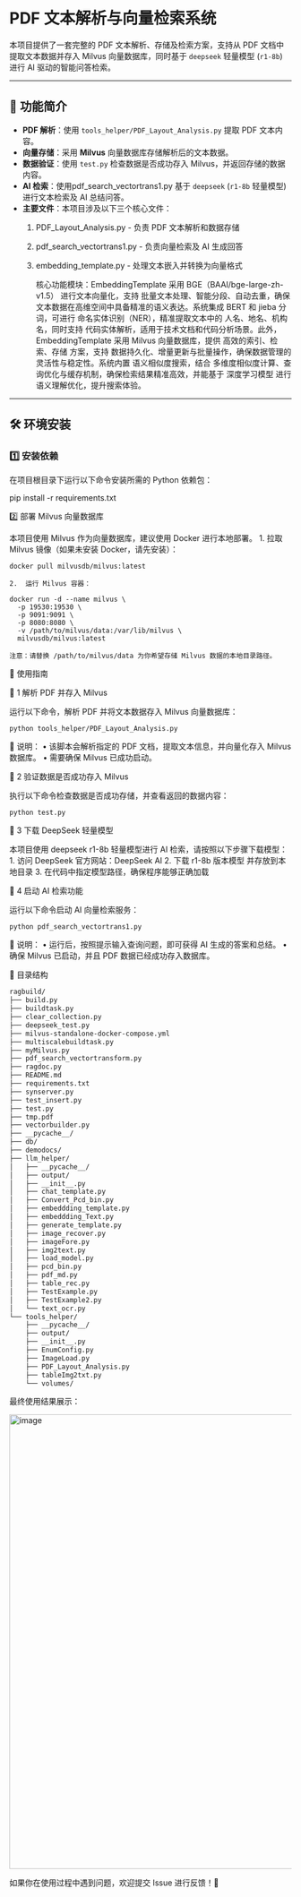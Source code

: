 # PDF 文本解析与向量检索系统

本项目提供了一套完整的 PDF 文本解析、存储及检索方案，支持从 PDF 文档中提取文本数据并存入 Milvus 向量数据库，同时基于 `deepseek` 轻量模型 (`r1-8b`) 进行 AI 驱动的智能问答检索。

---

## 🚀 功能简介

- **PDF 解析**：使用 `tools_helper/PDF_Layout_Analysis.py` 提取 PDF 文本内容。
- **向量存储**：采用 **Milvus** 向量数据库存储解析后的文本数据。
- **数据验证**：使用 `test.py` 检查数据是否成功存入 Milvus，并返回存储的数据内容。
- **AI 检索**：使用pdf_search_vectortrans1.py 基于 `deepseek` (`r1-8b` 轻量模型) 进行文本检索及 AI 总结问答。
- **主要文件**：本项目涉及以下三个核心文件：
	1.	PDF_Layout_Analysis.py - 负责 PDF 文本解析和数据存储
	2.	pdf_search_vectortrans1.py - 负责向量检索及 AI 生成回答
	3.	embedding_template.py - 处理文本嵌入并转换为向量格式
  
          核心功能模块：EmbeddingTemplate 采用 BGE（BAAI/bge-large-zh-v1.5） 进行文本向量化，支持 批量文本处理、智能分段、自动去重，确保文本数据在高维空间中具备精准的语义表达。系统集成 BERT 和 jieba 分词，可进行 命名实体识别（NER），精准提取文本中的 人名、地名、机构名，同时支持 代码实体解析，适用于技术文档和代码分析场景。此外，EmbeddingTemplate 采用 Milvus 向量数据库，提供 高效的索引、检索、存储 方案，支持 数据持久化、增量更新与批量操作，确保数据管理的灵活性与稳定性。系统内置 语义相似度搜索，结合 多维度相似度计算、查询优化与缓存机制，确保检索结果精准高效，并能基于 深度学习模型 进行语义理解优化，提升搜索体验。

---

## 🛠 环境安装

### 1️⃣ 安装依赖

在项目根目录下运行以下命令安装所需的 Python 依赖包：

pip install -r requirements.txt

2️⃣ 部署 Milvus 向量数据库

本项目使用 Milvus 作为向量数据库，建议使用 Docker 进行本地部署。
	1.	拉取 Milvus 镜像（如果未安装 Docker，请先安装）：
```
docker pull milvusdb/milvus:latest
```
	2.	运行 Milvus 容器：
```
docker run -d --name milvus \
  -p 19530:19530 \
  -p 9091:9091 \
  -p 8080:8080 \
  -v /path/to/milvus/data:/var/lib/milvus \
  milvusdb/milvus:latest

注意：请替换 /path/to/milvus/data 为你希望存储 Milvus 数据的本地目录路径。
```
📌 使用指南

🔖 1 解析 PDF 并存入 Milvus

运行以下命令，解析 PDF 并将文本数据存入 Milvus 向量数据库：
```
python tools_helper/PDF_Layout_Analysis.py
```
📌 说明：
	•	该脚本会解析指定的 PDF 文档，提取文本信息，并向量化存入 Milvus 数据库。
	•	需要确保 Milvus 已成功启动。

🔖 2 验证数据是否成功存入 Milvus

执行以下命令检查数据是否成功存储，并查看返回的数据内容：
```
python test.py
```
🔖 3 下载 DeepSeek 轻量模型

本项目使用 deepseek r1-8b 轻量模型进行 AI 检索，请按照以下步骤下载模型：
	1.	访问 DeepSeek 官方网站：DeepSeek AI
	2.	下载 r1-8b 版本模型 并存放到本地目录
	3.	在代码中指定模型路径，确保程序能够正确加载

🔖 4 启动 AI 检索功能

运行以下命令启动 AI 向量检索服务：
```
python pdf_search_vectortrans1.py
```
📌 说明：
	•	运行后，按照提示输入查询问题，即可获得 AI 生成的答案和总结。
	•	确保 Milvus 已启动，并且 PDF 数据已经成功存入数据库。

📂 目录结构
```bash
ragbuild/
├── build.py
├── buildtask.py
├── clear_collection.py
├── deepseek_test.py
├── milvus-standalone-docker-compose.yml
├── multiscalebuildtask.py
├── myMilvus.py
├── pdf_search_vectortransform.py
├── ragdoc.py
├── README.md
├── requirements.txt
├── synserver.py
├── test_insert.py
├── test.py
├── tmp.pdf
├── vectorbuilder.py
├── __pycache__/
├── db/
├── demodocs/
├── llm_helper/
│   ├── __pycache__/
│   ├── output/
│   ├── __init__.py
│   ├── chat_template.py
│   ├── Convert_Pcd_bin.py
│   ├── embeddding_template.py
│   ├── embeddding_Text.py
│   ├── generate_template.py
│   ├── image_recover.py
│   ├── imageFore.py
│   ├── img2text.py
│   ├── load_model.py
│   ├── pcd_bin.py
│   ├── pdf_md.py
│   ├── table_rec.py
│   ├── TestExample.py
│   ├── TestExample2.py
│   └── text_ocr.py
└── tools_helper/
    ├── __pycache__/
    ├── output/
    ├── __init__.py
    ├── EnumConfig.py
    ├── ImageLoad.py
    ├── PDF_Layout_Analysis.py
    ├── tableImg2txt.py
    └── volumes/
```
最终使用结果展示：

<img width="812" alt="image" src="https://github.com/user-attachments/assets/953fea5d-bb3d-43bf-94ba-7d2f87ab16e6" />

如果你在使用过程中遇到问题，欢迎提交 Issue 进行反馈！🚀
